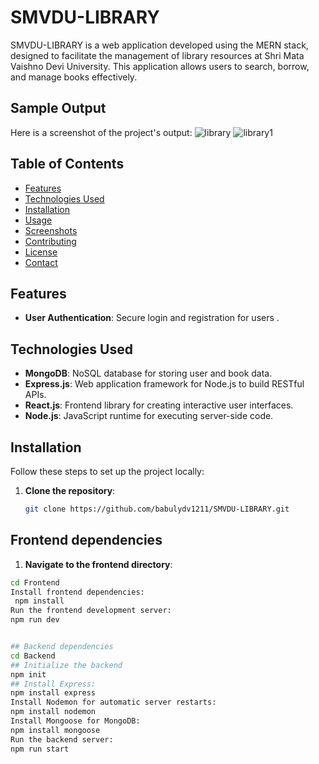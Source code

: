 # SMVDU-LIBRARY

SMVDU-LIBRARY is a web application developed using the MERN stack, designed to facilitate the management of library resources at Shri Mata Vaishno Devi University. This application allows users to search, borrow, and manage books effectively.
## Sample Output

Here is a screenshot of the project's output:
![library](https://github.com/user-attachments/assets/be66eb41-4fa4-4948-8703-0f9129a4dd49)
![library1](https://github.com/user-attachments/assets/afffc8f6-62e4-4914-bd92-23e81a06b26a)




## Table of Contents
- [Features](#features)
- [Technologies Used](#technologies-used)
- [Installation](#installation)
- [Usage](#usage)
- [Screenshots](#screenshots)
- [Contributing](#contributing)
- [License](#license)
- [Contact](babulkr1211@gamil.com)

## Features
- **User Authentication**: Secure login and registration for users .

## Technologies Used
- **MongoDB**: NoSQL database for storing user and book data.
- **Express.js**: Web application framework for Node.js to build RESTful APIs.
- **React.js**: Frontend library for creating interactive user interfaces.
- **Node.js**: JavaScript runtime for executing server-side code.

## Installation

Follow these steps to set up the project locally:

1. **Clone the repository**:
   ```bash
   git clone https://github.com/babulydv1211/SMVDU-LIBRARY.git

 ## Frontend dependencies
 1. **Navigate to the frontend directory**:
   ```bash
   cd Frontend
  Install frontend dependencies:
    npm install
  Run the frontend development server:
  npm run dev


 ## Backend dependencies
 cd Backend
## Initialize the backend
 npm init
## Install Express:
 npm install express
Install Nodemon for automatic server restarts:
npm install nodemon
Install Mongoose for MongoDB:
npm install mongoose
Run the backend server:
npm run start

 
